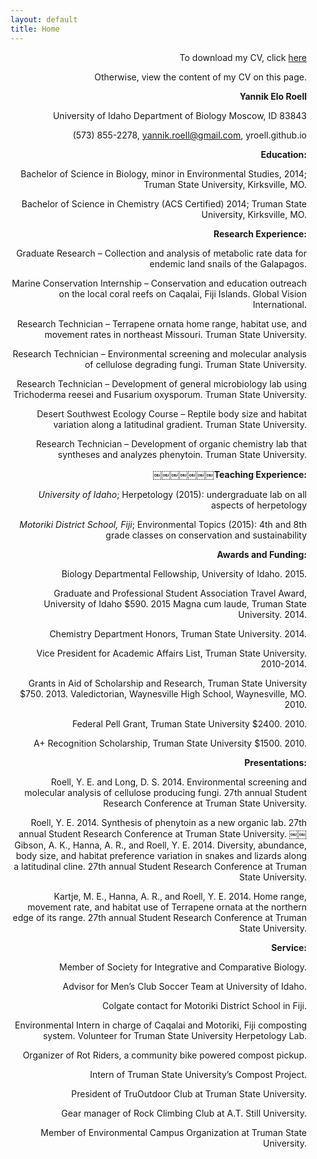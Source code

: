 ```yaml
---
layout: default
title: Home
---
```


<div style="text-align: left; margin: 0px 15px 15px 0px;"
src="https://cloud.githubusercontent.com/assets/14020037/10561118/3f2fabac-74d3-11e5-839a-95332e2103c5.JPG" width="340" />

<div style="text-align: right; margin: 0px 15px 15px 0px;"
src="https://cloud.githubusercontent.com/assets/14020037/10561144/29acbe4a-74d4-11e5-95d7-ccffec09a3fc.JPG" width="340" />

To download my CV, click [here](https://github.com/yroell/yroell.github.io/files/15514/YRoell_CV.pdf)

Otherwise, view the content of my CV on this page.

**Yannik Elo Roell**

University of Idaho Department of Biology Moscow, ID 83843

(573) 855-2278, yannik.roell@gmail.com, yroell.github.io

**Education:**

Bachelor of Science in Biology, minor in Environmental Studies, 2014; Truman State University, Kirksville, MO.

Bachelor of Science in Chemistry (ACS Certified) 2014; Truman State University, Kirksville, MO.

**Research Experience:**

Graduate Research – Collection and analysis of metabolic rate data for endemic land snails of the Galapagos.

Marine Conservation Internship – Conservation and education outreach on the local coral reefs on Caqalai, Fiji Islands. Global Vision International.

Research Technician – Terrapene ornata home range, habitat use, and movement rates in northeast Missouri. Truman State University.

Research Technician – Environmental screening and molecular analysis of cellulose degrading fungi. Truman State University.

Research Technician – Development of general microbiology lab using Trichoderma reesei and Fusarium oxysporum. Truman State University.

Desert Southwest Ecology Course – Reptile body size and habitat variation along a latitudinal gradient. Truman State University.

Research Technician – Development of organic chemistry lab that syntheses and analyzes phenytoin. Truman State University.

**￼￼￼￼￼￼￼Teaching Experience:**

*University of Idaho*;
Herpetology (2015): undergraduate lab on all aspects of herpetology

*Motoriki District School, Fiji*;
Environmental Topics (2015): 4th and 8th grade classes on conservation and sustainability

**Awards and Funding:**

Biology Departmental Fellowship, University of Idaho. 2015.

Graduate and Professional Student Association Travel Award, University of Idaho $590. 2015 Magna cum laude, Truman State University. 2014.

Chemistry Department Honors, Truman State University. 2014.

Vice President for Academic Affairs List, Truman State University. 2010-2014.

Grants in Aid of Scholarship and Research, Truman State University $750. 2013. Valedictorian, Waynesville High School, Waynesville, MO. 2010.

Federal Pell Grant, Truman State University $2400. 2010.

A+ Recognition Scholarship, Truman State University $1500. 2010.

**Presentations:**

Roell, Y. E. and Long, D. S. 2014. Environmental screening and molecular analysis of cellulose producing fungi. 27th annual Student Research Conference at Truman State University.

Roell, Y. E. 2014. Synthesis of phenytoin as a new organic lab. 27th annual Student Research Conference at Truman State University.
￼￼
Gibson, A. K., Hanna, A. R., and Roell, Y. E. 2014. Diversity, abundance, body size, and habitat preference variation in snakes and lizards along a latitudinal cline. 27th annual Student Research Conference at Truman State University.

Kartje, M. E., Hanna, A. R., and Roell, Y. E. 2014. Home range, movement rate, and habitat use of Terrapene ornata at the northern edge of its range. 27th annual Student Research Conference at Truman State University.

**Service:**

Member of Society for Integrative and Comparative Biology.

Advisor for Men’s Club Soccer Team at University of Idaho.

Colgate contact for Motoriki District School in Fiji.

Environmental Intern in charge of Caqalai and Motoriki, Fiji composting system. Volunteer for Truman State University Herpetology Lab.

Organizer of Rot Riders, a community bike powered compost pickup.

Intern of Truman State University’s Compost Project.

President of TruOutdoor Club at Truman State University.

Gear manager of Rock Climbing Club at A.T. Still University.

Member of Environmental Campus Organization at Truman State University.
